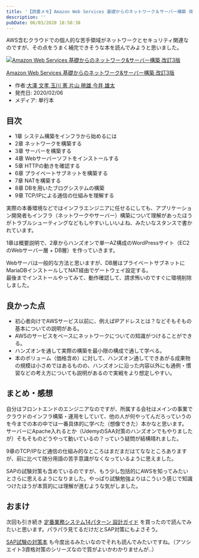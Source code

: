 ```yaml
---
title: '【読書メモ】Amazon Web Services 基礎からのネットワーク＆サーバー構築 改訂3版'
description: ''
pubDate: 06/03/2020 18:50:38
---
```


<p>AWS含むクラウドでの個人的な苦手領域がネットワークとセキュリティ関連なのですが、その点をうまく補完できそうな本を読んでみようと思いました。</p>

<p><div class="hatena-asin-detail"><a href="https://www.amazon.co.jp/exec/obidos/ASIN/4296105442/hatena-blog-22/"><img src="https://m.media-amazon.com/images/I/51Fl-rIvlFL._SL160_.jpg" class="hatena-asin-detail-image" alt="Amazon Web Services 基礎からのネットワーク&amp;サーバー構築 改訂3版" title="Amazon Web Services 基礎からのネットワーク&amp;サーバー構築 改訂3版"></a><div class="hatena-asin-detail-info"><p class="hatena-asin-detail-title"><a href="https://www.amazon.co.jp/exec/obidos/ASIN/4296105442/hatena-blog-22/">Amazon Web Services 基礎からのネットワーク&amp;サーバー構築 改訂3版</a></p><ul><li><span class="hatena-asin-detail-label">作者:</span><a href="http://d.hatena.ne.jp/keyword/%C2%E7%DF%B7%20%CA%B8%B9%A7" class="keyword">大澤 文孝</a>,<a href="http://d.hatena.ne.jp/keyword/%B6%CC%C0%EE%20%B7%FB" class="keyword">玉川 憲</a>,<a href="http://d.hatena.ne.jp/keyword/%CA%D2%BB%B3%20%B6%C7%CD%BA" class="keyword">片山 暁雄</a>,<a href="http://d.hatena.ne.jp/keyword/%BA%A3%B0%E6%20%CD%BA%C2%C0" class="keyword">今井 雄太</a></li><li><span class="hatena-asin-detail-label">発売日:</span> 2020/02/06</li><li><span class="hatena-asin-detail-label">メディア:</span> 単行本</li></ul></div><div class="hatena-asin-detail-foot"></div></div></p>

<h2>目次</h2>

<ul>
<li>1章 システム構築をインフラから始めるには</li>
<li>2章 ネットワークを構築する</li>
<li>3章 サーバーを構築する</li>
<li>4章 Webサーバーソフトをインストールする</li>
<li>5章 HTTPの動きを確認する</li>
<li>6章 プライベートサブネットを構築する</li>
<li>7章 NATを構築する</li>
<li>8章 DBを用いたブログシステムの構築</li>
<li>9章 TCP/IPによる通信の仕組みを理解する</li>
</ul>

<p>実際の本番環境などではインフラエンジニアに任せるにしても、アプリケーション開発者もインフラ（ネットワークやサーバー）構築について理解があったほうがトラブルシューティングなどもしやすいしいいよね、みたいなスタンスで書かれています。</p>

<p>1章は概要説明で、2章からハンズオンで単一AZ構成のWordPressサイト（EC2のWebサーバー層 + DB層）を作っていきます。</p>

<p>Webサーバは一般的な方法と思いますが、DB層はプライベートサブネットにMariaDBインストールしてNAT経由でゲートウェイ設定する。<br />
最後までインストールやってみて、動作確認して、請求怖いのですぐに環境削除しました。</p>

<h2>良かった点</h2>

<ul>
<li>初心者向けでAWSサービス以前に、例えばIPアドレスとは？などそもそもの基本についての説明がある。</li>
<li>AWSのサービスをベースにネットワークについての知識がつけることができる。</li>
<li>ハンズオンを通して実際の構築を最小限の構成で通して学べる。</li>
<li>本のボリューム（価格含め）に対して、ハンズオン通してできあがる成果物の規模は小さめではあるものの、ハンズオンに沿った内容以外にも通例・慣習などの考え方についても説明があるので実戦をより想定しやすい。</li>
</ul>

<h2>まとめ・感想</h2>

<p>自分はフロントエンドのエンジニアなのですが、所属する会社はメインの事業でクラウドのインフラ構築・運用をしていて、他の人が何やってんだろっていうのを今までの本の中では一番具体的に学べた（想像できた）本かなと思います。<br />
サーバーにApache入れるとか（UdemyのSAA対策のハンズオンでもやりましたが）そもそものどうやって動いているの？っていう疑問が結構晴れました。</p>

<p>9章のTCP/IPなど通信の仕組み的なところはまだまだはてななところありますが、前に比べて随分用語の苦手意識がなくなっているように思えました。</p>

<p>SAPの試験対策も含めているのですが、もう少し包括的にAWSを知ってみたいとさらに思えるようになりました。やっぱり試験勉強よりはこういう感じで知識つけたほうが本質的には理解が進むような気がしました。</p>

<h2>おまけ</h2>

<p>次回も引き続き <a href="https://www.amazon.co.jp/dp/4822292509/">定番業務システム14パターン 設計ガイド</a> を買ったので読んでみたいと思います。パラパラ見てるだけだとSAP対策にもよさそう。</p>

<p><a href="https://www.amazon.co.jp/dp/4865942483/">SAP試験の対策本</a> も今度出るみたいなのでそれも読んでみたいですね。（アソシエイト3資格対策のシリーズなので質がよいかわかりませんが..）</p>
